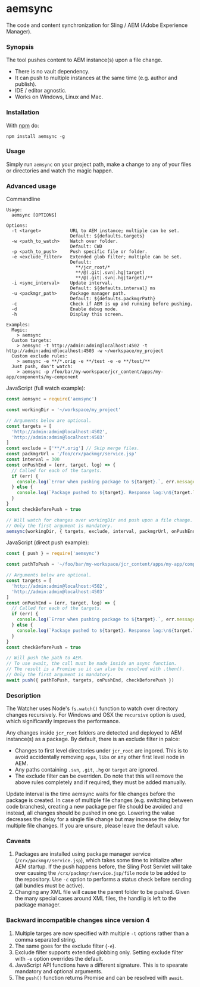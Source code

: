 aemsync
=======

The code and content synchronization for Sling / AEM (Adobe Experience Manager).

### Synopsis

The tool pushes content to AEM instance(s) upon a file change.
* There is no vault dependency.
* It can push to multiple instances at the same time (e.g. author and publish).
* IDE / editor agnostic.
* Works on Windows, Linux and Mac.

### Installation

With [npm](http://npmjs.org) do:

```
npm install aemsync -g
```

### Usage

Simply run `aemsync` on your project path, make a change to any of your files or directories and watch the magic happen.

### Advanced usage

Commandline
```
Usage:
  aemsync [OPTIONS]

Options:
  -t <target>           URL to AEM instance; multiple can be set.
                        Default: ${defaults.targets}
  -w <path_to_watch>    Watch over folder.
                        Default: CWD
  -p <path_to_push>     Push specific file or folder.
  -e <exclude_filter>   Extended glob filter; multiple can be set.
                        Default:
                          **/jcr_root/*
                          **/@(.git|.svn|.hg|target)
                          **/@(.git|.svn|.hg|target)/**
  -i <sync_interval>    Update interval.
                        Default: ${defaults.interval} ms
  -u <packmgr_path>     Package manager path.
                        Default: ${defaults.packmgrPath}
  -c                    Check if AEM is up and running before pushing.
  -d                    Enable debug mode.
  -h                    Display this screen.

Examples:
  Magic:
    > aemsync
  Custom targets:
    > aemsync -t http://admin:admin@localhost:4502 -t http://admin:admin@localhost:4503 -w ~/workspace/my_project
  Custom exclude rules:
    > aemsync -e **/*.orig -e **/test -e -e **/test/**
  Just push, don't watch:
    > aemsync -p /foo/bar/my-workspace/jcr_content/apps/my-app/components/my-component
```

JavaScript (full watch example):
```JavaScript
const aemsync = require('aemsync')

const workingDir = '~/workspace/my_project'

// Arguments below are optional.
const targets = [
  'http://admin:admin@localhost:4502',
  'http://admin:admin@localhost:4503'
]
const exclude = ['**/*.orig'] // Skip merge files.
const packmgrUrl = '/foo/crx/packmgr/service.jsp'
const interval = 300
const onPushEnd = (err, target, log) => {
  // Called for each of the targets.
  if (err) {
    console.log(`Error when pushing package to ${target}.`, err.message)
  } else {
    console.log(`Package pushed to ${target}. Response log:\n${target.log}`)
  }
}
const checkBeforePush = true

// Will watch for changes over workingDir and push upon a file change.
// Only the first argument is mandatory.
aemsync(workingDir, { targets, exclude, interval, packmgrUrl, onPushEnd, checkBeforePush })
```

JavaScript (direct push example):
```JavaScript
const { push } = require('aemsync')

const pathToPush = '~/foo/bar/my-workspace/jcr_content/apps/my-app/components/my-component'

// Arguments below are optional.
const targets = [
  'http://admin:admin@localhost:4502',
  'http://admin:admin@localhost:4503'
]
const onPushEnd = (err, target, log) => {
  // Called for each of the targets.
  if (err) {
    console.log(`Error when pushing package to ${target}.`, err.message)
  } else {
    console.log(`Package pushed to ${target}. Response log:\n${target.log}`)
  }
}
const checkBeforePush = true

// Will push the path to AEM.
// To use await, the call must be made inside an async function.
// The result is a Promise so it can also be resolved with .then().
// Only the first argument is mandatory.
await push({ pathToPush, targets, onPushEnd, checkBeforePush })
```

### Description

The Watcher uses Node's `fs.watch()` function to watch over directory changes recursively. For Windows and OSX the `recursive` option is used, which significantly improves the performance.

Any changes inside `jcr_root` folders are detected and deployed to AEM instance(s) as a package. By default, there is an exclude filter in palce:
* Changes to first level directories under `jcr_root` are ingored. This is to avoid accidentally removing `apps`, `libs` or any other first level node in AEM.
* Any paths containing `.svn`, `.git`, `.hg` or `target` are ignored.
* The exclude filter can be overriden. Do note that this will remove the above rules completely and if required, they must be added manually.

Update interval is the time aemsync waits for file changes before the package is created. In case of multiple file changes (e.g. switching between code branches), creating a new package per file should be avoided and instead, all changes should be pushed in one go. Lowering the value decreases the delay for a single file change but may increase the delay for multiple file changes. If you are unsure, please leave the default value.

### Caveats

1. Packages are installed using package manager service (`/crx/packmgr/service.jsp`), which takes some time to initialize after AEM startup. If the push happens before, the Sling Post Servlet will take over causing the `/crx/packmgr/service.jsp/file` node to be added to the repository. Use `-c` option to performs a status check before sending (all bundles must be active).
2. Changing any XML file will cause the parent folder to be pushed. Given the many special cases around XML files, the handlig is left to the package manager.

### Backward incompatible changes since version 4

1. Multiple targes are now specified with multiple `-t` options rather than a comma separated string.
2. The same goes for the exclude filter (`-e`).
3. Exclude filter supports extended globbing only. Setting exclude filter with `-e` option overrides the default.
4. JavaScript API functions have a different signature. This is to spearate mandatory and optional arguments.
5. The `push()` function returns Promise and can be resolved with `await`.

